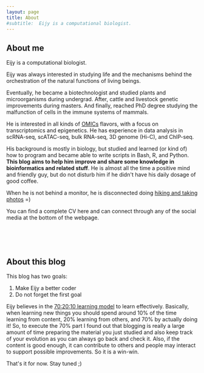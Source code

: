 ```yaml
---
layout: page
title: About
#subtitle:  Eijy is a computational biologist.
---
```


## About me

Eijy is a computational biologist.

Eijy was always interested in studying life and the mechanisms behind the orchestration of the natural functions of living beings.

Eventually, he became a biotechnologist and studied plants and microorganisms during undergrad. After, cattle and livestock genetic improvements during masters. And finally, reached PhD degree studying the malfunction of cells in the immune systems of mammals.

He is interested in all kinds of [OMICs](https://en.wikipedia.org/wiki/Omics) flavors, with a focus on transcriptomics and epigenetics. He has experience in data analysis in scRNA-seq, scATAC-seq, bulk RNA-seq, 3D genome (Hi-C), and ChIP-seq. 

His background is mostly in biology, but studied and learned (or kind of) how to program and became able to write scripts in Bash, R, and Python. **This blog aims to help him improve and share some knowledge in bioinformatics and related stuff**. He is almost all the time a positive mind and friendly guy, but do not disturb him if he didn't have his daily dosage of good coffee. 

When he is not behind a monitor, he is disconnected doing [hiking and taking photos](https://www.instagram.com/nagai2030/) =)

You can find a complete CV here and can connect through any of the social media at the bottom of the webpage.

<br><br><br>


## About this blog

This blog has two goals:
1. Make Eijy a better coder
2. Do not forget the first goal

Eijy believes in the [70:20:10 learning model](https://en.wikipedia.org/wiki/70/20/10_Model_(Learning_and_Development)) to learn effectively. Basically, when learning new things you should spend around 10% of the time learning from content, 20% learning from others, and 70% by actually doing it! So, to execute the 70% part I found out that blogging is really a large amount of time preparing the material you just studied and also keep track of your evolution as you can always go back and check it. Also, if the content is good enough, it can contribute to others and people may interact to support possible improvements. So it is a win-win.

That's it for now. Stay tuned ;)

<br><br><br>

